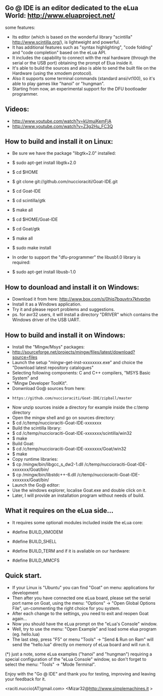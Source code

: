 ## Go @ IDE is an editor dedicated to the eLua World: http://www.eluaproject.net/

some features:

* Its editor (which is based on the wonderful library "scintilla" http://www.scintilla.org/), is lightweight and powerful.
* It has additional features such as "syntax highlighting", "code folding" and "code completion" based on the eLua API.
* It includes the capability to connect with the real hardware (through the serial or the USB port) obtaining the prompt of Elua inside it.
* It's able to build the sources and also is able to send the built file on the Hardware (using the xmodem protocol). 
* Also it supports some terminal commands (standard ansi/vt100), so it's able to play games like "hanoi" or "hungman".
* Starting from now, an experimental support for the DFU bootloader programmer.

## Videos:
* http://www.youtube.com/watch?v=kUmujKemFjA
* http://www.youtube.com/watch?v=Z3g2Hu_FC3Q

## How to build and install it on Linux:

* Be sure we have the package "libgtk+2.0" installed: 
* $ sudo apt-get install libgtk+2.0
* $ cd $HOME
* $ git clone git://github.com/nuccioraciti/Goat-IDE.git
* $ cd Goat-IDE
* $ cd scintilla/gtk
* $ make all
* $ cd $HOME/Goat-IDE
* $ cd Goat/gtk
* $ make all
* $ sudo make install

* In order to support the "dfu-programmer" the libusb1.0 library is required:
* $ sudo apt-get install libusb-1.0

## How to dounload and install it on Windows:

* Download it from here: http://www.box.com/s/0hiq7bquvtrx7ktvprbn
* Install it as a Windows application.
* Try it and please report problems and suggestions.
* ps. for avr32 users, it will install a directory "DRIVER"
      which contains the Windows driver of the USB UART. 

## How to build and install it on Windows:

* Install the "Mingw/Msys" packages:
*    http://sourceforge.net/projects/mingw/files/latest/download?source=files
* Launch the setup "mingw-get-inst-xxxxxxxx.exe" and choice the "Download
  latest repository catalogues"
* Selecting following components: C and C++ compilers, "MSYS Basic System" and 
*    "Mingw Developer ToolKit".
* Donwnload Go@ sources from here: 
*     https://github.com/nuccioraciti/Goat-IDE/zipball/master
* Now unzip sources inside a directory for example inside the c:\temp directory
* Open the mingw shell and go on sources directory:
* $ cd /c/temp/nuccioraciti-Goat-IDE-xxxxxxx
* Build the scintilla library:
* $ cd /c/temp/nuccioraciti-Goat-IDE-xxxxxxx/scintilla/win32
* $ make
* Build Goat:
* $ cd /c/temp/nuccioraciti-Goat-IDE-xxxxxxx/Goat/win32
* $ make
* Copy runtime libraries:
* $ cp /mingw/bin/libgcc_s_dw2-1.dll /c/temp/nuccioraciti-Goat-IDE-xxxxxxx/Goat/bin/
* $ cp /mingw/bin/libstdc++-6.dll /c/temp/nuccioraciti-Goat-IDE-xxxxxxx/Goat/bin/
* Launch the Go@ editor:
* Use the windows explorer, localise Goat.exe and double click on it.
* Later, I will provide an installation program without needs of build.


## What it requires on the eLua side...

* It requires some optionali modules included inside the eLua core:

* #define BUILD_XMODEM
* #define BUILD_SHELL
* #define BUILD_TERM
and if it is avaliable on our hardware:
* #define BUILD_MMCFS

## Quick start.
* If your Linux is "Ubuntu" you can find "Goat" on menu: applications for development
* Then after you have connected one eLua board, please set the serial port name on Goat, using the menu: "Options" -> "Open Global Options File", un-commenting the right choice for you system. 
* After each change to the settings, you need to exit and reopen Goat again...
* Now you should have the eLua prompt on the "eLua's Console" window.
* Well, try to use the menu: "Open Example" and load some elua program (eg. hello.lua)
* The last step, press "F5" or menu "Tools" -> "Send & Run on Ram" will send the "hello.lua" directly on memory of eLua board and will run it.

(*) just a note, some eLua examples ("hanoi" and "hungman") requiring a special configuration of the "eLua Console" window, so don't forget to select the menu: "Tools" -> "Mode Terminal".

Enjoy with the "Go @ IDE" and thank you for testing, improving and leaving your feedback for it.

<raciti.nuccio(AT)gmail.com> <Mizar32@http://www.simplemachines.it >

